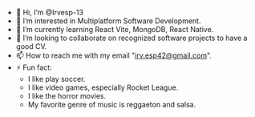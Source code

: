 - 👋 Hi, I’m @Irvesp-13
- 👀 I’m interested in Multiplatform Software Development.
- 🌱 I’m currently learning React Vite, MongoDB, React Native.
- 💞️ I’m looking to collaborate on recognized software projects to have a good CV.
- 📫 How to reach me with my email "irv.esp42@gmail.com".
- ⚡ Fun fact:
    - I like play soccer.
    - I like video games, especially Rocket League.
    - I like the horror movies.
    - My favorite genre of music is reggaeton and salsa.

<!---
Irvesp-13/Irvesp-13 is a ✨ special ✨ repository because its `README.md` (this file) appears on your GitHub profile.
You can click the Preview link to take a look at your changes.
--->

